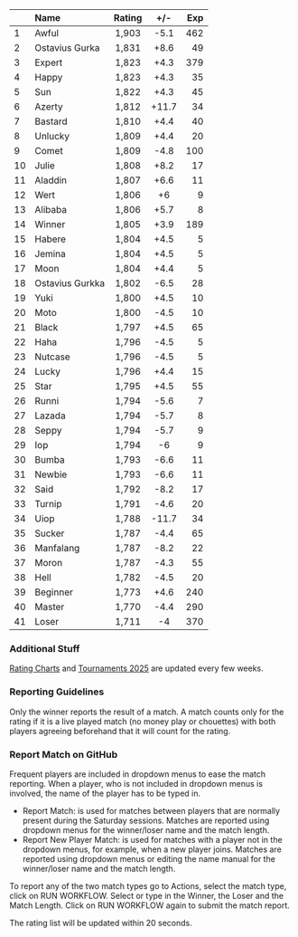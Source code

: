 | |Name|Rating|+/-|Exp|
|-|:---|:----:|:-:|--:|
|1|Awful|1,903|-5.1|462|
|2|Ostavius Gurka|1,831|+8.6|49|
|3|Expert|1,823|+4.3|379|
|4|Happy|1,823|+4.3|35|
|5|Sun|1,822|+4.3|45|
|6|Azerty|1,812|+11.7|34|
|7|Bastard|1,810|+4.4|40|
|8|Unlucky|1,809|+4.4|20|
|9|Comet|1,809|-4.8|100|
|10|Julie|1,808|+8.2|17|
|11|Aladdin|1,807|+6.6|11|
|12|Wert|1,806|+6|9|
|13|Alibaba|1,806|+5.7|8|
|14|Winner|1,805|+3.9|189|
|15|Habere|1,804|+4.5|5|
|16|Jemina|1,804|+4.5|5|
|17|Moon|1,804|+4.4|5|
|18|Ostavius Gurkka|1,802|-6.5|28|
|19|Yuki|1,800|+4.5|10|
|20|Moto|1,800|-4.5|10|
|21|Black|1,797|+4.5|65|
|22|Haha|1,796|-4.5|5|
|23|Nutcase|1,796|-4.5|5|
|24|Lucky|1,796|+4.4|15|
|25|Star|1,795|+4.5|55|
|26|Runni|1,794|-5.6|7|
|27|Lazada|1,794|-5.7|8|
|28|Seppy|1,794|-5.7|9|
|29|Iop|1,794|-6|9|
|30|Bumba|1,793|-6.6|11|
|31|Newbie|1,793|-6.6|11|
|32|Said|1,792|-8.2|17|
|33|Turnip|1,791|-4.6|20|
|34|Uiop|1,788|-11.7|34|
|35|Sucker|1,787|-4.4|65|
|36|Manfalang|1,787|-8.2|22|
|37|Moron|1,787|-4.3|55|
|38|Hell|1,782|-4.5|20|
|39|Beginner|1,773|+4.6|240|
|40|Master|1,770|-4.4|290|
|41|Loser|1,711|-4|370|


### Additional Stuff

[Rating Charts](https://github.com/modiholodri/bkk-bg-rating-list/discussions/2) and 
[Tournaments 2025](https://github.com/modiholodri/bkk-bg-rating-list/discussions/5) are updated every few weeks.

### Reporting Guidelines

Only the winner reports the result of a match.
A match counts only for the rating if it is a live played match (no money play or chouettes)
with both players agreeing beforehand that it will count for the rating.


### Report Match on GitHub

Frequent players are included in dropdown menus to ease the match reporting.
When a player, who is not included in dropdown menus is involved, the name of the player has to be typed in.

- Report Match:  is used for matches between players that are normally present during the Saturday sessions.
  Matches are reported using dropdown menus for the winner/loser name and the match length.
- Report New Player Match:  is used for matches with a player not in the dropdown menus, for example, when a new player joins.
  Matches are reported using dropdown menus or editing the name manual for the winner/loser name and the match length.

To report any of the two match types go to Actions, select the match type, click on RUN WORKFLOW.
Select or type in the Winner, the Loser and the Match Length.
Click on RUN WORKFLOW again to submit the match report.

The rating list will be updated within 20 seconds.
